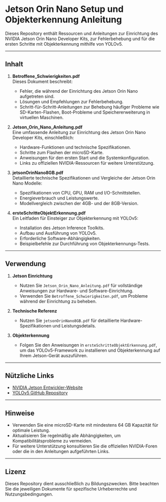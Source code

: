 # Jetson Orin Nano Setup und Objekterkennung Anleitung

Dieses Repository enthält Ressourcen und Anleitungen zur Einrichtung des NVIDIA Jetson Orin Nano Developer Kits, zur Fehlerbehebung und für die ersten Schritte mit Objekterkennung mithilfe von YOLOv5.

---

## Inhalt

1. **Betroffene_Schwierigkeiten.pdf**  
   Dieses Dokument beschreibt:
   - Fehler, die während der Einrichtung des Jetson Orin Nano aufgetreten sind.
   - Lösungen und Empfehlungen zur Fehlerbehebung.
   - Schritt-für-Schritt-Anleitungen zur Behebung häufiger Probleme wie SD-Karten-Flashen, Boot-Probleme und Speichererweiterung in virtuellen Maschinen.

2. **Jetson_Orin_Nano_Anleitung.pdf**  
   Eine umfassende Anleitung zur Einrichtung des Jetson Orin Nano Developer Kits, einschließlich:
   - Hardware-Funktionen und technische Spezifikationen.
   - Schritte zum Flashen der microSD-Karte.
   - Anweisungen für den ersten Start und die Systemkonfiguration.
   - Links zu offiziellen NVIDIA-Ressourcen für weitere Unterstützung.

3. **jetsonOrinNano8GB.pdf**  
   Detaillierte technische Spezifikationen und Vergleiche der Jetson Orin Nano Modelle:
   - Spezifikationen von CPU, GPU, RAM und I/O-Schnittstellen.
   - Energieverbrauch und Leistungswerte.
   - Modellvergleich zwischen der 4GB- und der 8GB-Version.

4. **ersteSchritteObjektErkennung.pdf**  
   Ein Leitfaden für Einsteiger zur Objekterkennung mit YOLOv5:
   - Installation des Jetson Inference Toolkits.
   - Aufbau und Ausführung von YOLOv5.
   - Erforderliche Software-Abhängigkeiten.
   - Beispielbefehle zur Durchführung von Objekterkennungs-Tests.

---

## Verwendung

1. **Jetson Einrichtung**  
   - Nutzen Sie `Jetson_Orin_Nano_Anleitung.pdf` für vollständige Anweisungen zur Hardware- und Software-Einrichtung.
   - Verwenden Sie `Betroffene_Schwierigkeiten.pdf`, um Probleme während der Einrichtung zu beheben.

2. **Technische Referenz**  
   - Nutzen Sie `jetsonOrinNano8GB.pdf` für detaillierte Hardware-Spezifikationen und Leistungsdetails.

3. **Objekterkennung**  
   - Folgen Sie den Anweisungen in `ersteSchritteObjektErkennung.pdf`, um das YOLOv5-Framework zu installieren und Objekterkennung auf Ihrem Jetson-Gerät auszuführen.

---

## Nützliche Links

- [NVIDIA Jetson Entwickler-Website](https://developer.nvidia.com/embedded-computing)
- [YOLOv5 GitHub Repository](https://github.com/ultralytics/yolov5)

---

## Hinweise

- Verwenden Sie eine microSD-Karte mit mindestens 64 GB Kapazität für optimale Leistung.
- Aktualisieren Sie regelmäßig alle Abhängigkeiten, um Kompatibilitätsprobleme zu vermeiden.
- Für weitere Unterstützung konsultieren Sie die offiziellen NVIDIA-Foren oder die in den Anleitungen aufgeführten Links.

---

## Lizenz

Dieses Repository dient ausschließlich zu Bildungszwecken. Bitte beachten Sie die jeweiligen Dokumente für spezifische Urheberrechte und Nutzungsbedingungen.
